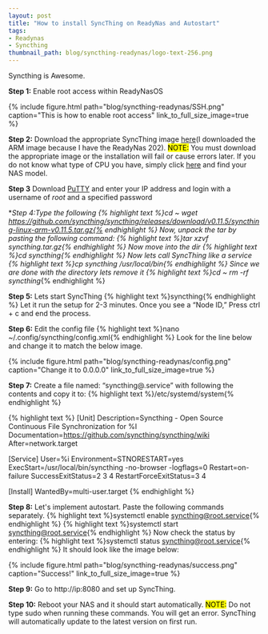 ```yaml
---
layout: post
title: "How to install SyncThing on ReadyNas and Autostart"
tags:
- Readynas
- Syncthing
thumbnail_path: blog/syncthing-readynas/logo-text-256.png
---
```

Syncthing is Awesome. 

**Step 1:** Enable root access within ReadyNasOS 

{% include figure.html path="blog/syncthing-readynas/SSH.png" caption="This is how to enable root access" link_to_full_size_image=true %}


**Step 2:** Download the appropriate SyncThing image [here](https://github.com/syncthing/syncthing/releases)(I downloaded the ARM image because I have the ReadyNas 202).
<mark>NOTE:</mark> You must download the appropriate image or the installation will fail or cause errors later. If you do not know what type of CPU you have, simply click [here](http://www.netgear.com/business/products/storage/readynas/readynas-desktop.aspx#tab-models) and find your NAS model.

**Step 3** Download [PuTTY](http://www.chiark.greenend.org.uk/~sgtatham/putty/download.html) and enter your IP address and login with a username of *root* and a specified password

**Step 4:**Type the following
{% highlight text %}cd ~
wget https://github.com/syncthing/syncthing/releases/download/v0.11.5/syncthing-linux-arm-v0.11.5.tar.gz{% endhighlight %}
Now, unpack the tar by pasting the following command:
{% highlight text %}tar xzvf syncthing*.tar.gz{% endhighlight %}
Now move into the dir
{% highlight text %}cd syncthing*{% endhighlight %}
Now lets call SyncThing like a service
{% highlight text %}cp syncthing /usr/local/bin{% endhighlight %}
Since we are done with the directory lets remove it
{% highlight text %}cd ~
rm -rf syncthing*{% endhighlight %}

**Step 5:** Lets start SyncThing
{% highlight text %}syncthing{% endhighlight %}
Let it run the setup for 2-3 minutes. Once you see a &#8220;Node ID,&#8221; Press ctrl + c and end the process.

**Step 6:** Edit the config file
{% highlight text %}nano ~/.config/syncthing/config.xml{% endhighlight %}
Look for the line below and change it to match the below image. 

{% include figure.html path="blog/syncthing-readynas/config.png" caption="Change it to 0.0.0.0" link_to_full_size_image=true %}


**Step 7:** Create a file named: &#8220;syncthing@.service&#8221; with following the contents and copy it to:
{% highlight text %}/etc/systemd/system{% endhighlight %}

{% highlight text %}
[Unit]
Description=Syncthing - Open Source Continuous File Synchronization for %I
Documentation=https://github.com/syncthing/syncthing/wiki
After=network.target
 
[Service]
User=%i
Environment=STNORESTART=yes
ExecStart=/usr/local/bin/syncthing -no-browser -logflags=0
Restart=on-failure
SuccessExitStatus=2 3 4
RestartForceExitStatus=3 4
 
[Install]
WantedBy=multi-user.target
{% endhighlight %}

**Step 8:** Let's implement autostart. Paste the following commands separately.
{% highlight text %}systemctl enable syncthing@root.service{% endhighlight %}
{% highlight text %}systemctl start syncthing@root.service{% endhighlight %}
Now check the status by entering:
{% highlight text %}systemctl status syncthing@root.service{% endhighlight %}
It should look like the image below:

{% include figure.html path="blog/syncthing-readynas/success.png" caption="Success!" link_to_full_size_image=true %}

**Step 9:** Go to http://ip:8080 and set up SyncThing.

**Step 10:** Reboot your NAS and it should start automatically.
<mark>NOTE:</mark> Do not type sudo when running these commands. You will get an error. SyncThing will automatically update to the latest version on first run.

